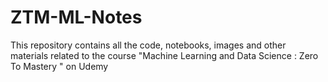 # ZTM-ML-Notes

This repository contains all the code, notebooks, images and other materials related to the course "Machine Learning and Data Science : Zero To Mastery " on Udemy
